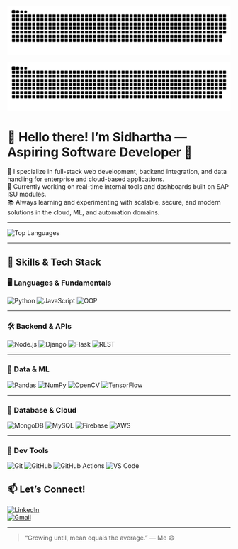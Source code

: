 


<!-- Light mode -->
![GitHub Contribution Snake Light](./assets/github-contribution-grid-snake.svg#gh-light-mode-only)

<!-- Dark mode -->
![GitHub Contribution Snake Dark](./assets/github-contribution-grid-snake-dark.svg#gh-dark-mode-only)

# 👋 Hello there! I’m Sidhartha — Aspiring Software Developer 🧠

🔧 I specialize in full-stack web development, backend integration, and data handling for enterprise and cloud-based applications.  
🚀 Currently working on real-time internal tools and dashboards built on SAP ISU modules.  
📚 Always learning and experimenting with scalable, secure, and modern solutions in the cloud, ML, and automation domains.

---

![Top Languages](https://github-readme-stats.vercel.app/api/top-langs/?username=sidhartthhhhh&layout=compact&theme=radical)

---

## 🧠 Skills & Tech Stack

### 🖥️ Languages & Fundamentals
![Python](https://img.shields.io/badge/Python-3776AB?style=for-the-badge&logo=python&logoColor=white)
![JavaScript](https://img.shields.io/badge/JavaScript-F7DF1E?style=for-the-badge&logo=javascript&logoColor=black)
![OOP](https://img.shields.io/badge/OOP-Principles-00599C?style=for-the-badge&logo=circle&logoColor=white)

---

### 🛠️ Backend & APIs
![Node.js](https://img.shields.io/badge/Node.js-339933?style=for-the-badge&logo=node.js&logoColor=white)
![Django](https://img.shields.io/badge/Django-092E20?style=for-the-badge&logo=django&logoColor=white)
![Flask](https://img.shields.io/badge/Flask-000000?style=for-the-badge&logo=flask&logoColor=white)
![REST](https://img.shields.io/badge/REST-API-FF6C37?style=for-the-badge&logo=fastapi&logoColor=white)

---

### 🧠 Data & ML
![Pandas](https://img.shields.io/badge/Pandas-150458?style=for-the-badge&logo=pandas&logoColor=white)
![NumPy](https://img.shields.io/badge/NumPy-013243?style=for-the-badge&logo=numpy&logoColor=white)
![OpenCV](https://img.shields.io/badge/OpenCV-5C3EE8?style=for-the-badge&logo=opencv&logoColor=white)
![TensorFlow](https://img.shields.io/badge/TensorFlow_Serving-FF6F00?style=for-the-badge&logo=tensorflow&logoColor=white)

---

### 💾 Database & Cloud
![MongoDB](https://img.shields.io/badge/MongoDB-4EA94B?style=for-the-badge&logo=mongodb&logoColor=white)
![MySQL](https://img.shields.io/badge/MySQL-4479A1?style=for-the-badge&logo=mysql&logoColor=white)
![Firebase](https://img.shields.io/badge/Firebase-ffca28?style=for-the-badge&logo=firebase&logoColor=black)
![AWS](https://img.shields.io/badge/AWS-232F3E?style=for-the-badge&logo=amazon-aws&logoColor=white)

---

### 🧪 Dev Tools
![Git](https://img.shields.io/badge/Git-F05032?style=for-the-badge&logo=git&logoColor=white)
![GitHub](https://img.shields.io/badge/GitHub-181717?style=for-the-badge&logo=github&logoColor=white)
![GitHub Actions](https://img.shields.io/badge/GitHub%20Actions-2088FF?style=for-the-badge&logo=github-actions&logoColor=white)
![VS Code](https://img.shields.io/badge/VS%20Code-007ACC?style=for-the-badge&logo=visual-studio-code&logoColor=white)


## 📫 Let’s Connect!

[![LinkedIn](https://img.shields.io/badge/LinkedIn-blue?style=flat-square&logo=linkedin)](https://linkedin.com/in/your-link)  
[![Gmail](https://img.shields.io/badge/Email-D14836?style=flat-square&logo=gmail&logoColor=white)](mailto:sidhartthhhhh712@gmail.com)

---

> “Growing until, mean equals the average.” — Me 😄
